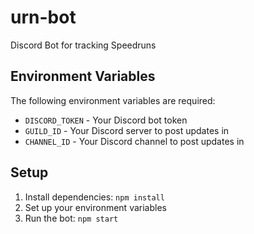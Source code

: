# urn-bot

Discord Bot for tracking Speedruns

## Environment Variables

The following environment variables are required:

- `DISCORD_TOKEN` - Your Discord bot token
- `GUILD_ID` - Your Discord server to post updates in
- `CHANNEL_ID` - Your Discord channel to post updates in


## Setup

1. Install dependencies: `npm install`
2. Set up your environment variables
3. Run the bot: `npm start`
